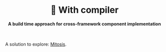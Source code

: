 <br>
<div align="center">
    <h1>🧪 With compiler</h1>
    <strong>A build time approach for cross-framework component implementation</strong>
</div>
<br>
<br>

A solution to explore: [Mitosis](https://github.com/BuilderIO/mitosis).
